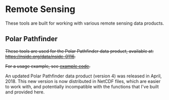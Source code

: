 # Remote Sensing

These tools are built for working with various remote sensing data products.

## Polar Pathfinder

~~These tools are used for the Polar Pathfinder data product, available at:
https://nsidc.org/data/nsidc-0116.~~

~~For a usage example, see  [example code](/Remote_Sensing/Polar_Pathfinder/Usage_Example/Example.m).~~

An updated Polar Pathfinder data product (version 4) was released in April, 2018.  This new version is now distributed in NetCDF files, which are easier to work with, and potentially incompatible with the functions that I've built and provided here.
